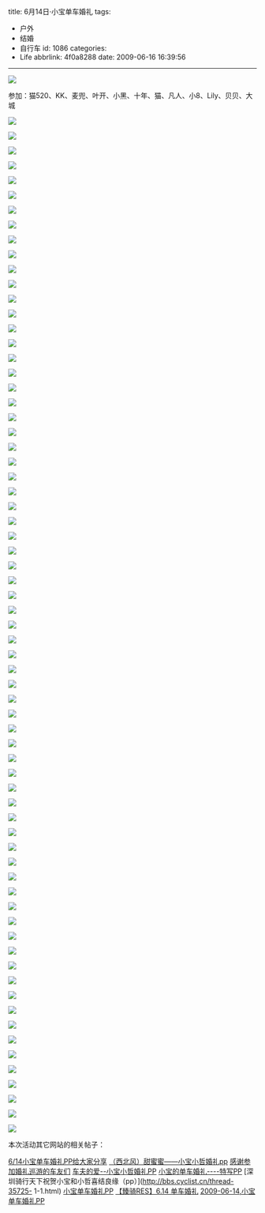 title: 6月14日·小宝单车婚礼
tags:
  - 户外
  - 结婚
  - 自行车
id: 1086
categories:
  - Life
abbrlink: 4f0a8288
date: 2009-06-16 16:39:56
---
![](/images/2009/06/16_20090616_11517.jpg)

参加：猫520、KK、麦兜、叶开、小黑、十年、猫、凡人、小8、Lily、贝贝、大城
<!--more--> 
 
![](/images/2009/06/16_20090616_11450.jpg)
 
![](/images/2009/06/16_20090616_11451.jpg)
 
![](/images/2009/06/16_20090616_11452.jpg)
 
![](/images/2009/06/16_20090616_11453.jpg)
 
![](/images/2009/06/16_20090616_11454.jpg)
 
![](/images/2009/06/16_20090616_11455.jpg)
 
![](/images/2009/06/16_20090616_11456.jpg)
 
![](/images/2009/06/16_20090616_11457.jpg)
 
![](/images/2009/06/16_20090616_11458.jpg)
 
![](/images/2009/06/16_20090616_11459.jpg)
 
![](/images/2009/06/16_20090616_11460.jpg)
 
![](/images/2009/06/16_20090616_11461.jpg)
 
![](/images/2009/06/16_20090616_11462.jpg)
 
![](/images/2009/06/16_20090616_11463.jpg)
 
![](/images/2009/06/16_20090616_11464.jpg)
 
![](/images/2009/06/16_20090616_11465.jpg)
 
![](/images/2009/06/16_20090616_11466.jpg)
 
![](/images/2009/06/16_20090616_11467.jpg)
 
![](/images/2009/06/16_20090616_11468.jpg)
 
![](/images/2009/06/16_20090616_11469.jpg)
 
![](/images/2009/06/16_20090616_11470.jpg)
 
![](/images/2009/06/16_20090616_11471.jpg)
 
![](/images/2009/06/16_20090616_11472.jpg)
 
![](/images/2009/06/16_20090616_11473.jpg)
 
![](/images/2009/06/16_20090616_11474.jpg)
 
![](/images/2009/06/16_20090616_11475.jpg)
 
![](/images/2009/06/16_20090616_11476.jpg)
 
![](/images/2009/06/16_20090616_11477.jpg)
 
![](/images/2009/06/16_20090616_11478.jpg)
 
![](/images/2009/06/16_20090616_11479.jpg)
 
![](/images/2009/06/16_20090616_11480.jpg)
 
![](/images/2009/06/16_20090616_11481.jpg)
 
![](/images/2009/06/16_20090616_11482.jpg)
 
![](/images/2009/06/16_20090616_11483.jpg)
 
![](/images/2009/06/16_20090616_11484.jpg)
 
![](/images/2009/06/19_20090619_6792.jpg)
 
![](/images/2009/06/16_20090616_11485.jpg)
 
![](/images/2009/06/16_20090616_11486.jpg)
 
![](/images/2009/06/16_20090616_11487.jpg)
 
![](/images/2009/06/16_20090616_11488.jpg)
 
![](/images/2009/06/16_20090616_11489.jpg)
 
![](/images/2009/06/16_20090616_11490.jpg)
 
![](/images/2009/06/16_20090616_11491.jpg)
 
![](/images/2009/06/16_20090616_11492.jpg)
 
![](/images/2009/06/16_20090616_11493.jpg)
 
![](/images/2009/06/16_20090616_11494.jpg)
 
![](/images/2009/06/16_20090616_11495.jpg)
 
![](/images/2009/06/16_20090616_11496.jpg)
 
![](/images/2009/06/16_20090616_11497.jpg)
 
![](/images/2009/06/16_20090616_11498.jpg)
 
![](/images/2009/06/16_20090616_11499.jpg)
 
![](/images/2009/06/16_20090616_11500.jpg)
 
![](/images/2009/06/16_20090616_11501.jpg)
 
![](/images/2009/06/16_20090616_11502.jpg)
 
![](/images/2009/06/16_20090616_11503.jpg)
 
![](/images/2009/06/16_20090616_11504.jpg)
 
![](/images/2009/06/16_20090616_11505.jpg)
 
![](/images/2009/06/16_20090616_11506.jpg)
 
![](/images/2009/06/16_20090616_11507.jpg)
 
![](/images/2009/06/16_20090616_11508.jpg)
 
![](/images/2009/06/16_20090616_11509.jpg)
 
![](/images/2009/06/16_20090616_11510.jpg)
 
![](/images/2009/06/16_20090616_11511.jpg)
 
![](/images/2009/06/16_20090616_11512.jpg)
 
![](/images/2009/06/16_20090616_11513.jpg)
 
![](/images/2009/06/16_20090616_11514.jpg)
 
![](/images/2009/06/16_20090616_11515.jpg)
 
![](/images/2009/06/16_20090616_11516.jpg)
 
![](/images/2009/06/16_20090616_11517.jpg)
 


本次活动其它网站的相关帖子：

[6/14小宝单车婚礼PP给大家分享](http://www.doyouhike.net/forum/cycling/361367,0,0,0.html)
[（西北风）甜蜜蜜&mdash;&mdash;小宝小哲婚礼pp](http://bbs.cyclist.cn/thread-36208-1-1.html)
[感谢参加婚礼巡游的车友们](http://bbs.cyclist.cn/thread-35826-1-1.html)
[车夫的爱--小宝小哲婚礼PP](http://bbs.cyclist.cn/thread-35744-1-1.html)
[小宝的单车婚礼----特写PP](http://bbs.cyclist.cn/thread-35819-1-1.html)
[深圳骑行天下祝贺小宝和小哲喜结良缘（pp）](http://bbs.cyclist.cn/thread-35725-
1-1.html)
[小宝单车婚礼PP](http://bbs.cyclist.cn/thread-35678-1-1.html)
[【臻骑RES】6.14 单车婚礼](http://www.resbike.net/bbs/thread-2358-5-1.html)
[2009-06-14,小宝单车婚礼PP](http://www.hybike.cn/bbs/dispbbs.asp?boardID=2&amp;ID=213&amp;page=1)